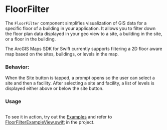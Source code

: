 #  FloorFilter

The `FloorFilter` component simplifies visualization of GIS data for a specific floor of a building in your application. It allows you to filter down the floor plan data displayed in your geo view to a site, a building in the site, or a floor in the building. 

The ArcGIS Maps SDK for Swift currently supports filtering a 2D floor aware map based on the sites, buildings, or levels in the map.

### Behavior:

When the Site button is tapped, a prompt opens so the user can select a site and then a facility. After selecting a site and facility, a list of levels is displayed either above or below the site button.

### Usage

```swift
```

To see it in action, try out the [Examples](../../Examples) and refer to [FloorFilterExampleView.swift](../../Examples/Examples/FloorFilterExampleView.swift) in the project.
